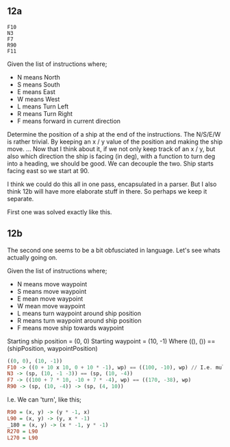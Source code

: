 ## 12a

```
F10
N3
F7
R90
F11
```

Given the list of instructions where;
- N means North
- S means South
- E means East
- W means West
- L means Turn Left
- R means Turn Right
- F means forward in current direction

Determine the position of a ship at the end of the instructions.
The N/S/E/W is rather trivial. By keeping an x / y value of the position and
making the ship move. ...
Now that I think about it, if we not only keep track of an x / y, but also
which direction the ship is facing (in deg), with a function to turn deg into
a heading, we should be good. We can decouple the two. Ship starts facing east 
so we start at 90.

I think we could do this all in one pass, encapsulated in a parser. But I
also think 12b will have more elaborate stuff in there. So perhaps we keep it separate.

First one was solved exactly like this.

## 12b
The second one seems to be a bit obfusciated in language. Let's see whats actually going on.

Given the list of instructions where;
- N means move waypoint
- S means move waypoint
- E mean move waypoint
- W mean move waypoint
- L means turn waypoint around ship position
- R means turn waypoint around ship position 
- F means move ship towards waypoint

Starting ship position = (0, 0)
Starting waypoint = (10, -1)
Where ((), ()) == (shipPosition, waypointPosition)
```haskell
((0, 0), (10, -1))
F10 -> ((0 + 10 x 10, 0 + 10 * -1), wp) == ((100, -10), wp) // I.e. multiply position with waypoint
N3 -> (sp, (10, -1 -3)) == (sp, (10, -4))
F7 -> ((100 + 7 * 10, -10 + 7 * -4), wp) == ((170, -38), wp)
R90 -> (sp, (10, -4)) -> (sp, (4, 10))
```

I.e. We can 'turn', like this;
```haskell
R90 = (x, y) -> (y * -1, x)
L90 = (x, y) -> (y, x * -1)
_180 = (x, y) -> (x * -1, y * -1)
R270 = L90
L270 = L90
```


